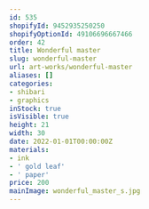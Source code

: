 ```yaml
---
id: 535
shopifyId: 9452935250250
shopifyOptionId: 49106696667466
order: 42
title: Wonderful master
slug: wonderful-master
url: art-works/wonderful-master
aliases: []
categories:
- shibari
- graphics
inStock: true
isVisible: true
height: 21
width: 30
date: 2022-01-01T00:00:00Z
materials:
- ink
- ' gold leaf'
- ' paper'
price: 200
mainImage: wonderful_master_s.jpg
---
```

